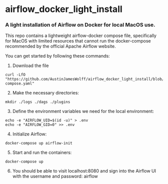 # airflow_docker_light_install
### A light installation of Airflow on Docker for local MacOS use.

This repo contains a lightweight airflow-docker compose file, specifically for
MacOS with limited resources that cannot run the docker-compose recommended by
the official Apache Airflow website.

You can get started by following these commands:

1. Download the file
```
curl -LfO "https://github.com/AustinJamesWolff/airflow_docker_light_install/blob/main/docker-compose.yaml"
```

2. Make the necessary directories:
```
mkdir ./logs ./dags ./plugins
```

3. Define the environment variables we need for the local environment:
```
echo -e "AIRFLOW_UID=$(id -u)" > .env
echo -e "AIRFLOW_GID=0" >> .env
```

4. Initialize Airflow:
```
docker-compose up airflow-init
```

5. Start and run the containers:
```
docker-compose up
```

6. You should be able to visit localhost:8080 and sign into the Airflow UI with the username and password: airflow

